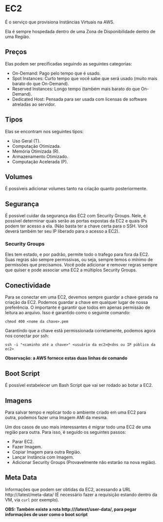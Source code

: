 # EC2

É o serviço que provisiona Instâncias Virtuais na AWS. 

Ela é sempre hospedada dentro de uma Zona de Disponibilidade dentro de uma Região.

## Preços

Elas podem ser precificadas seguindo as seguintes categorias:

- On-Demand: Pago pelo tempo que é usado.
- Spot Instances: Curto tempo que você sabe que será usado (muito mais barato do que On-Demand).
- Reserved Instances: Longo tempo (também mais barato do que On-Demand).
- Dedicated Host: Pensada para ser usada com licensas de software atreladas ao servidor.

## Tipos

Elas se encontram nos seguintes tipos:

- Uso Geral (T).
- Computação Otimizada.
- Memória Otimizada (R).
- Armazenamento Otimizado.
- Computação Acelerada (P).

## Volumes

É possíveis adicionar volumes tanto na criação quanto posteriormente.

## Segurança

É possível cuidar da segurança das EC2 com Security Groups. Nele, é possível determinar 
quais serão as portas expostas da EC2 e quais IPs podem ter acesso a ela. 
(Não basta ter a chave certa para o SSH. Você deverá também ter seu IP liberado para o 
acesso a EC2).

### Security Groups

Eles tem estado, e por padrão, permite todo o trafego para fora da EC2.
Suas regras são sempre permissivas, ou seja, sempre temos o mínimo de
permissões que precisamos. Você pode adicionar e remover regras
sempre que quiser e pode associar uma EC2 a múltiplos Security Groups.

## Conectividade

Para se conectar em uma EC2, devemos sempre guardar a chave gerada na criação da EC2.
Podemos guardar a chave em qualquer lugar de nossa preferência. O importante é garantir
que todos em apenas permissão de leitura ao arquivo. Isso é garantido como o seguinte comando:

	chmod 400 <nome da chave>.pem

Garantindo que a chave está permissionada corretamente, podemos agora nos conectar por ssh:

	ssh -i "<caminho até a chave>" <usuário da ec2>@<dns ou IP público da ec2>

**Observação: a AWS fornece estas duas linhas de comando**

## Boot Script

É possível estabelecer um Bash Script que vai ser rodado ao botar a EC2.

## Imagens

Para salvar tempo e replicar todo o ambiente criado em uma EC2 para outra,
podemos fazer uma Imagem AMI da mesma.

Um dos casos de uso mais interessantes é migrar todo uma EC2 de uma região
para outra. Para isso, é seguido os seguintes passos:

- Parar EC2.
- Fazer Imagem.
- Copiar Imagem para outra Região.
- Lançar Instância com Imagem.
- Adicionar Security Groups (Provavelmente não estarão na nova região).

## Meta Data

Informações que podem ser obtidas da EC2, acessando a URL http://<ip da EC2>/latest/meta-data/
(É necessário fazer a requisição estando dentro da VM, via `curl` por exemplo).

**OBS: Também existe a rota http://<ip da EC2>/latest/user-data/, para pegar informações de user como o boot script**
